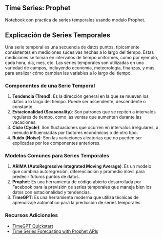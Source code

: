 ## Time Series: Prophet

Notebook con practica de series temporales usando modulo Prophet.

## Explicación de Series Temporales

Una serie temporal es una secuencia de datos puntos, típicamente consistentes en mediciones sucesivas hechas a lo largo del tiempo. Estas mediciones se toman en intervalos de tiempo uniformes, como por ejemplo, cada hora, día, mes, etc. Las series temporales son utilizadas en una variedad de campos, incluyendo economía, meteorología, finanzas, y más, para analizar cómo cambian las variables a lo largo del tiempo.

### Componentes de una Serie Temporal

1. **Tendencia (Trend)**: Es la dirección general en la que se mueven los datos a lo largo del tiempo. Puede ser ascendente, descendente o constante.
2. **Estacionalidad (Seasonality)**: Son patrones que se repiten a intervalos regulares de tiempo, como las ventas que aumentan durante las vacaciones.
3. **Ciclo (Cycle)**: Son fluctuaciones que ocurren en intervalos irregulares, a menudo influenciadas por factores económicos o de otro tipo.
4. **Ruido (Noise)**: Son las variaciones aleatorias que no pueden ser explicadas por los componentes anteriores.

### Modelos Comunes para Series Temporales

1. **ARIMA (AutoRegressive Integrated Moving Average)**: Es un modelo que combina autoregresión, diferenciación y promedio móvil para predecir futuros puntos de datos.
2. **Prophet**: Es una herramienta de código abierto desarrollada por Facebook para la previsión de series temporales que maneja bien los datos con estacionalidad y tendencias.
3. **TimeGPT**: Es una herramienta moderna que utiliza técnicas de aprendizaje automático para la predicción de series temporales.

### Recursos Adicionales

- [TimeGPT Quickstart](https://docs.nixtla.io/docs/timegpt_quickstart)
- [Time Series Forecasting with Prophet APIs](https://medium.datadriveninvestor.com/time-series-forecasting-with-prophet-apis-12bc50ac4add)
